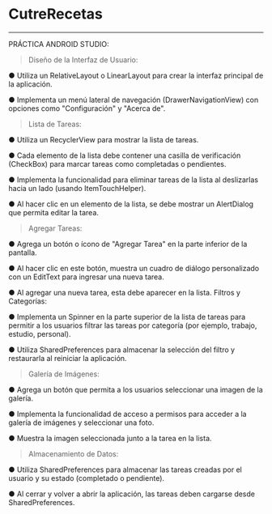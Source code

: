 # CutreRecetas
---

 PRÁCTICA ANDROID STUDIO:
 
> Diseño de la Interfaz de Usuario:

● Utiliza un RelativeLayout o LinearLayout para crear la interfaz principal de la aplicación.

● Implementa un menú lateral de navegación (DrawerNavigationView) con opciones como "Configuración" y "Acerca de".

> Lista de Tareas:

● Utiliza un RecyclerView para mostrar la lista de tareas.

● Cada elemento de la lista debe contener una casilla de verificación (CheckBox) para marcar tareas como completadas o pendientes.

● Implementa la funcionalidad para eliminar tareas de la lista al deslizarlas hacia un lado (usando ItemTouchHelper).

● Al hacer clic en un elemento de la lista, se debe mostrar un AlertDialog que permita editar la tarea.

> Agregar Tareas:

● Agrega un botón o ícono de "Agregar Tarea" en la parte inferior de la pantalla.

● Al hacer clic en este botón, muestra un cuadro de diálogo personalizado con un EditText para ingresar una nueva tarea.

● Al agregar una nueva tarea, esta debe aparecer en la lista.
 Filtros y Categorías:

● Implementa un Spinner en la parte superior de la lista de tareas para permitir a los usuarios filtrar las tareas por categoría (por ejemplo, trabajo, estudio, personal).

● Utiliza SharedPreferences para almacenar la selección del filtro y restaurarla al reiniciar la aplicación.

> Galería de Imágenes:

● Agrega un botón que permita a los usuarios seleccionar una imagen de la galería.

● Implementa la funcionalidad de acceso a permisos para acceder a la galería de imágenes y seleccionar una foto.

● Muestra la imagen seleccionada junto a la tarea en la lista.

> Almacenamiento de Datos:

● Utiliza SharedPreferences para almacenar las tareas creadas por el usuario y su estado (completado o pendiente).

● Al cerrar y volver a abrir la aplicación, las tareas deben cargarse desde SharedPreferences.
